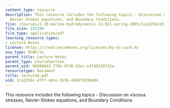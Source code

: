 ```yaml
---
content_type: resource
description: This resource includes the following topics - Discussion on viscous stresses,
  Navier-Stokes equations, and Boundary Conditions.
file: /courses/2-20-marine-hydrodynamics-13-021-spring-2005/1ca2256ce5f7a6ce1b3b42d4f8198e84_lecture4.pdf
file_size: 152190
file_type: application/pdf
learning_resource_types:
- Lecture Notes
license: https://creativecommons.org/licenses/by-nc-sa/4.0/
ocw_type: OCWFile
parent_title: Lecture Notes
parent_type: CourseSection
parent_uid: 9d206842-775b-9736-52ec-e3f48328722a
resourcetype: Document
title: lecture4.pdf
uid: 1ca2256c-e5f7-a6ce-1b3b-42d4f8198e84
---
```

This resource includes the following topics - Discussion on viscous stresses, Navier-Stokes equations, and Boundary Conditions.